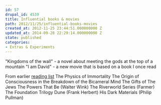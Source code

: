 ```yaml
---
id: 57
drupal_id: 4539
title: Influential books & movies
path: 2012/11/25/influential-books-movies
created_at: 2012-11-25 23:44:51.000000000 Z
updated_at: 2014-09-28 22:29:14.000000000 Z
state: published
categories:
- Extras & Experiments
---
```

"Kingdoms of the wall" - a novel about meeting the gods at the top of a mountain
"I am David" - a new movie that is based on a book I once read

From earlier [reading list](http://micahredding.com/blog/2011/09/16/reading-list)
The Physics of Immortality
The Origin of Consciousness in the Breakdown of the Bicameral Mind
The Gifts of The Jews
The Powers That Be (Walter Wink)
The Riverworld Series (Farmer)
The Foundation Trilogy
Dune (Frank Herbert)
His Dark Materials (Philip Pullman)
